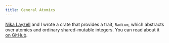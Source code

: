 ```yaml
---
title: General Atomics
---
```


[Nika Layzell][kneecaw] and I wrote a crate that provides a trait, `Radium`,
which abstracts over atomics and ordinary shared-mutable integers. You can read
about it [on GitHub][gh].

[gh]: https://github.com/bitvecto-rs/radium
[kneecaw]: https://twitter.com/kneecaw
